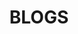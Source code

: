 ---
title: "BLOGS"
description: "Falek Miah blogs"
draft: false


# custom style
custom_class: "" 
custom_attributes: "" 
custom_css: ""
---